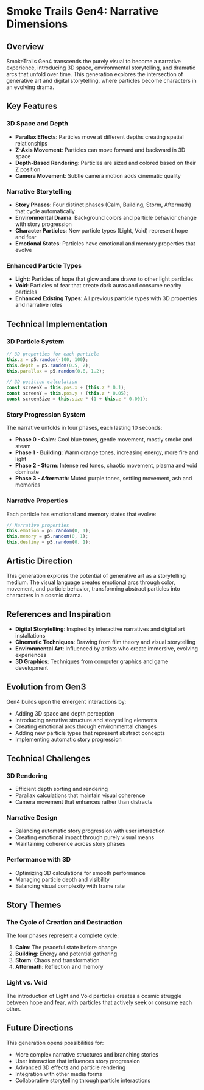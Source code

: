 # Smoke Trails Gen4: Narrative Dimensions

## Overview

SmokeTrails Gen4 transcends the purely visual to become a narrative experience, introducing 3D space, environmental storytelling, and dramatic arcs that unfold over time. This generation explores the intersection of generative art and digital storytelling, where particles become characters in an evolving drama.

## Key Features

### 3D Space and Depth
- **Parallax Effects**: Particles move at different depths creating spatial relationships
- **Z-Axis Movement**: Particles can move forward and backward in 3D space
- **Depth-Based Rendering**: Particles are sized and colored based on their Z position
- **Camera Movement**: Subtle camera motion adds cinematic quality

### Narrative Storytelling
- **Story Phases**: Four distinct phases (Calm, Building, Storm, Aftermath) that cycle automatically
- **Environmental Drama**: Background colors and particle behavior change with story progression
- **Character Particles**: New particle types (Light, Void) represent hope and fear
- **Emotional States**: Particles have emotional and memory properties that evolve

### Enhanced Particle Types
- **Light**: Particles of hope that glow and are drawn to other light particles
- **Void**: Particles of fear that create dark auras and consume nearby particles
- **Enhanced Existing Types**: All previous particle types with 3D properties and narrative roles

## Technical Implementation

### 3D Particle System
```javascript
// 3D properties for each particle
this.z = p5.random(-100, 100);
this.depth = p5.random(0.5, 2);
this.parallax = p5.random(0.8, 1.2);

// 3D position calculation
const screenX = this.pos.x + (this.z * 0.1);
const screenY = this.pos.y + (this.z * 0.05);
const screenSize = this.size * (1 + this.z * 0.001);
```

### Story Progression System
The narrative unfolds in four phases, each lasting 10 seconds:
- **Phase 0 - Calm**: Cool blue tones, gentle movement, mostly smoke and steam
- **Phase 1 - Building**: Warm orange tones, increasing energy, more fire and light
- **Phase 2 - Storm**: Intense red tones, chaotic movement, plasma and void dominate
- **Phase 3 - Aftermath**: Muted purple tones, settling movement, ash and memories

### Narrative Properties
Each particle has emotional and memory states that evolve:
```javascript
// Narrative properties
this.emotion = p5.random(0, 1);
this.memory = p5.random(0, 1);
this.destiny = p5.random(0, 1);
```

## Artistic Direction

This generation explores the potential of generative art as a storytelling medium. The visual language creates emotional arcs through color, movement, and particle behavior, transforming abstract particles into characters in a cosmic drama.

## References and Inspiration

- **Digital Storytelling**: Inspired by interactive narratives and digital art installations
- **Cinematic Techniques**: Drawing from film theory and visual storytelling
- **Environmental Art**: Influenced by artists who create immersive, evolving experiences
- **3D Graphics**: Techniques from computer graphics and game development

## Evolution from Gen3

Gen4 builds upon the emergent interactions by:
- Adding 3D space and depth perception
- Introducing narrative structure and storytelling elements
- Creating emotional arcs through environmental changes
- Adding new particle types that represent abstract concepts
- Implementing automatic story progression

## Technical Challenges

### 3D Rendering
- Efficient depth sorting and rendering
- Parallax calculations that maintain visual coherence
- Camera movement that enhances rather than distracts

### Narrative Design
- Balancing automatic story progression with user interaction
- Creating emotional impact through purely visual means
- Maintaining coherence across story phases

### Performance with 3D
- Optimizing 3D calculations for smooth performance
- Managing particle depth and visibility
- Balancing visual complexity with frame rate

## Story Themes

### The Cycle of Creation and Destruction
The four phases represent a complete cycle:
1. **Calm**: The peaceful state before change
2. **Building**: Energy and potential gathering
3. **Storm**: Chaos and transformation
4. **Aftermath**: Reflection and memory

### Light vs. Void
The introduction of Light and Void particles creates a cosmic struggle between hope and fear, with particles that actively seek or consume each other.

## Future Directions

This generation opens possibilities for:
- More complex narrative structures and branching stories
- User interaction that influences story progression
- Advanced 3D effects and particle rendering
- Integration with other media forms
- Collaborative storytelling through particle interactions 